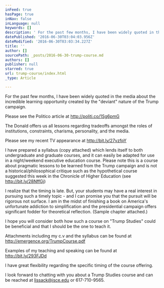 ```yaml
---
inFeed: true
hasPage: true
inNav: false
inLanguage: null
keywords: []
description: ' For the past few months, I have been widely quoted in the media about the incredible learning opportunity created by the "deviant" nature of the Trump campaign. '
datePublished: '2016-06-30T03:04:03.956Z'
dateModified: '2016-06-30T03:03:34.227Z'
title: ''
author: []
sourcePath: _posts/2016-06-30-trump-course.md
authors: []
publisher: null
starred: true
url: trump-course/index.html
_type: Article

---
```

For the past few months, I have been widely quoted in the media about the incredible learning opportunity created by the "deviant" nature of the Trump campaign. 

Please see the Politico article at http://politi.co/1Sg6pmG 

The Donald offers us all lessons regarding tradeoffs amongst the roles of institutions, constraints, charisma, personality, and the media. 

Please see my recent TV appearance at http://bit.ly/27vzfpY 

I have prepared a syllabus (copy attached) which lends itself to both undergraduate and graduate courses, and it can easily be adapted for use in a night/weekend executive education course. Please note this is a course about pragmatic lessons to be learned from the Trump campaign and is not a historical/philosophical critique such as the hypothetical course suggested this week in the Chronicle of Higher Education (see http://bit.ly/28NffGj) 

I realize that the timing is late. But, your students may have a real interest in pursuing such a timely topic - and I can promise you that the pursuit will be rigorous not surface. I am in the midst of finishing a book on America's unfortunate addiction to simplification and the presidential campaign offers significant fodder for theoretical reflection. (Sample chapter attached.) 

I hope you will consider both how such a course on "Trump Studies" could be beneficial and that I should be the one to teach it. 

Attachments including my c.v and the syllabus can be found at http://emergence.org/TrumpCourse.pdf

Examples of my teaching and speaking can be found at http://bit.ly/293FJDd 

I have great flexibility regarding the specific timing of the course offering. 

I look forward to chatting with you about a Trump Studies course and can be reached at lissack@isce.edu or 617-710-9565\.